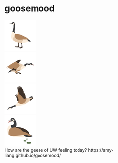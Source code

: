 # goosemood
<div class="inline-block"><img src="https://github.com/amy-liang/goosemood/blob/master/img/okGoose.png?raw=true" width="100" height="100"/></div>
<div class="inline-block"><img src="https://github.com/amy-liang/goosemood/blob/master/img/aggressiveGoose.png?raw=true" width="100" height="100"/></div>
<div class="inline-block"><img src="https://github.com/amy-liang/goosemood/blob/master/img/arrivingGoose.png?raw=true" width="100" height="100"/></div>
<div class="inline-block"><img src="https://github.com/amy-liang/goosemood/blob/master/img/poopyGoose.png?raw=true" width="100" height="100"/></div>
How are the geese of UW feeling today?
https://amy-liang.github.io/goosemood/

